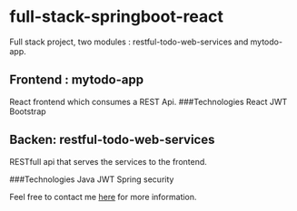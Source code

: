 # full-stack-springboot-react
Full stack project, two modules : restful-todo-web-services and mytodo-app.

## Frontend : mytodo-app
React frontend which consumes a REST Api.
###Technologies
React
JWT
Bootstrap

## Backen: restful-todo-web-services

RESTfull api that serves the services to the frontend.

###Technologies
Java
JWT
Spring security

Feel free to contact me [here](https://www.linkedin.com/in/wilkom2009/) for more information.
